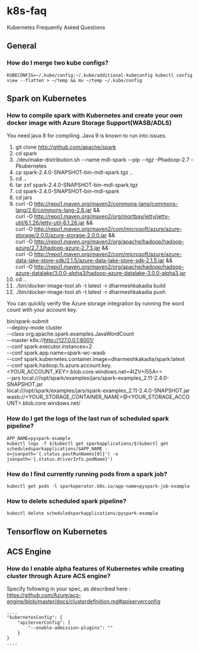# k8s-faq
Kubernetes Frequently Asked Questions 

## General 

### How do I merge two kube configs?
```
KUBECONFIG=~/.kube/config:~/.kube/additional-kubeconfig kubectl config view --flatten > ~/temp && mv ~/temp ~/.kube/config
```

## Spark on Kubernetes 

### How to compile spark with Kubernetes and create your own docker image with Azure Storage Support(WASB/ADLS)

You need java 8 for compiling. Java 9 is known to run into issues.


1. git clone http://github.com/apache/spark
2. cd spark
3. ./dev/make-distribution.sh --name mdl-spark --pip --tgz -Phadoop-2.7 -Pkubernetes
4. cp spark-2.4.0-SNAPSHOT-bin-mdl-spark.tgz ..
5. cd ..
6. tar zxf spark-2.4.0-SNAPSHOT-bin-mdl-spark.tgz
7. cd spark-2.4.0-SNAPSHOT-bin-mdl-spark
8. cd jars
9. curl -O http://repo1.maven.org/maven2/commons-lang/commons-lang/2.6/commons-lang-2.6.jar && \
    curl -O http://repo1.maven.org/maven2/org/mortbay/jetty/jetty-util/6.1.26/jetty-util-6.1.26.jar && \
    curl -O http://repo1.maven.org/maven2/com/microsoft/azure/azure-storage/2.0.0/azure-storage-2.0.0.jar && \
    curl -O http://repo1.maven.org/maven2/org/apache/hadoop/hadoop-azure/2.7.3/hadoop-azure-2.7.3.jar && \
    curl -O http://repo1.maven.org/maven2/com/microsoft/azure/azure-data-lake-store-sdk/2.1.5/azure-data-lake-store-sdk-2.1.5.jar && \
    curl -O http://repo1.maven.org/maven2/org/apache/hadoop/hadoop-azure-datalake/3.0.0-alpha3/hadoop-azure-datalake-3.0.0-alpha3.jar
10. cd ..
8. ./bin/docker-image-tool.sh -t latest -r dharmeshkakadia build
9. ./bin/docker-image-tool.sh -t latest -r dharmeshkakadia push

You can quickly verify the Azure storage integration by running the word count with your account key.

bin/spark-submit \
--deploy-mode cluster \
--class org.apache.spark.examples.JavaWordCount \
--master k8s://http://127.0.0.1:8001/ \
--conf spark.executor.instances=2 \
--conf spark.app.name=spark-wc-wasb \
--conf spark.kubernetes.container.image=dharmeshkakadia/spark:latest \
--conf spark.hadoop.fs.azure.account.key.<YOUR_ACCOUNT_KEY>.blob.core.windows.net=4tZV+I55A== \
--jars local:///opt/spark/examples/jars/spark-examples_2.11-2.4.0-SNAPSHOT.jar \
local:///opt/spark/examples/jars/spark-examples_2.11-2.4.0-SNAPSHOT.jar wasb://<YOUR_STORAGE_CONTAINER_NAME>@<YOUR_STORAGE_ACCOUNT>.blob.core.windows.net/<PATH>


### How do I get the logs of the last run of scheduled spark pipeline?
```
APP_NAME=pyspark-example
kubectl logs -f $(kubectl get sparkapplications/$(kubectl get scheduledsparkapplications/$APP_NAME -o=jsonpath='{.status.pastRunNames[0]}') -o jsonpath='{.status.driverInfo.podName}')
```

### How do I find currently running pods from a spark job?
```
kubectl get pods -l sparkoperator.k8s.io/app-name=pyspark-job-example
```

### How to delete scheduled spark pipeline?
```
kubectl delete scheduledsparkapplications/pyspark-example
```

## Tensorflow on Kubernetes 


## ACS Engine

### How do I enable alpha features of Kubernetes while creating cluster through Azure ACS engine?

Specify following in your spec, as described here : https://github.com/Azure/acs-engine/blob/master/docs/clusterdefinition.md#apiserverconfig

```
....
"kubernetesConfig": {
    "apiServerConfig": {
        "--enable-admission-plugins": ""
    }
}
....
```

